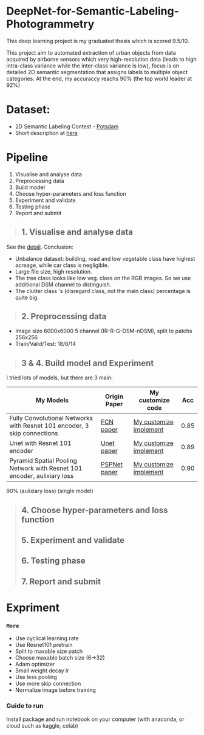 # DeepNet-for-Semantic-Labeling-Photogrammetry
This deep learning project is my graduated thesis which is scored 9.5/10.

This project aim to automated extraction of urban objects from data acquired by airborne sensors which very high-resolution data (leads to high intra-class variance while the inter-class variance is low), focus is on detailed 2D semantic segmentation that assigns labels to multiple object categories. At the end, my accuraccy reachs 90% (the top world leader at  92%)

# Dataset: 
* 2D Semantic Labeling Contest - [Potsdam](http://www2.isprs.org/commissions/comm3/wg4/2d-sem-label-potsdam.html)
* Short description at [here](https://github.com/damminhtien/deepnet-for-semantic-labeling-photogrammetry/blob/master/dataset_description.md)

# Pipeline
1. Visualise and analyse data
2. Preprocessing data
3. Build model
4. Choose hyper-parameters and loss function
5. Experiment and validate
6. Testing phase
7. Report and submit

> ## 1. Visualise and analyse data
See the [detail](https://github.com/damminhtien/deepnet-for-semantic-labeling-photogrammetry/blob/master/Insight-data-potsdam.ipynb).
Conclusion:
* Unbalance dataset: building, road and low vegetable class have highest acreage, while car class is negligible. 
* Large file size, high resolution.
* The tree class looks like low veg. class on the RGB images. So we use additional DSM channel to distinguish.
* The clutter class 's (disregard class, not the main class) percentage is quite big.

> ## 2. Preprocessing data
* Image size 6000x6000 5 channel (IR-R-G-DSM-nDSM), split to patchs 256x256
* Train/Valid/Test: 18/6/14

> ## 3 & 4. Build model and Experiment
I tried lots of models, but there are 3 main:

| My Models                                                                | Origin Paper     | My customize code                                                                                                                                   | Acc  |
|--------------------------------------------------------------------------|------------------|-----------------------------------------------------------------------------------------------------------------------------------------------------|------|
| Fully Convolutional Networks with Resnet 101 encoder, 3 skip connections | [FCN paper]()    | [My customize implement](https://github.com/damminhtien/deepnet-for-semantic-labeling-photogrammetry/blob/master/model_script/fcn-resnet101-3sc.py) | 0.85 |
| Unet with Resnet 101 encoder                                             | [Unet paper]()   | [My customize implement]()                                                                                                                          | 0.89 |
| Pyramid Spatial Pooling Network with Resnet 101 encoder, aulixiary loss  | [PSPNet paper]() | [My customize implement]()                                                                                                                          | 0.90 |                                                                                                                      |
90% (aulixiary loss) (single model)
> ## 4. Choose hyper-parameters and loss function
> ## 5. Experiment and validate
> ## 6. Testing phase
> ## 7. Report and submit

# Expriment


### `More`
* Use cyclical learning rate
* Use Resnet101 pretrain
* Split to maxable size patch
* Choose maxable batch size (6->32)
* Adam optimizer
* Small weight decay lr
* Use less pooling
* Use more skip connection
* Normalize image before training

### Guide to run
Install package and run notebook on your computer (with anaconda, or cloud such as kaggle, colab)
